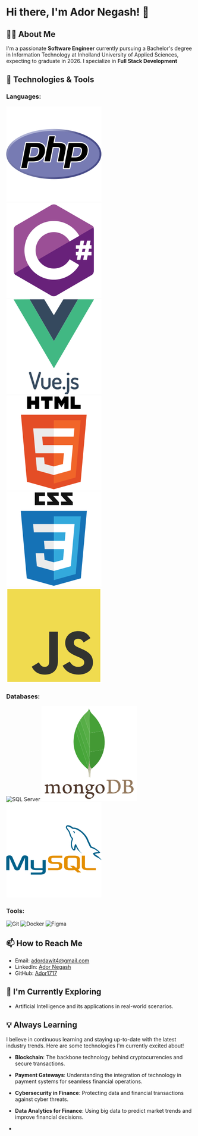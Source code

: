 # Hi there, I'm Ador Negash! 👋

## 👨‍💻 About Me
I'm a passionate **Software Engineer** currently pursuing a Bachelor's degree in Information Technology at Inholland University of Applied Sciences, expecting to graduate in 2026. I specialize in **Full Stack Development**

## 🚀 Technologies & Tools
### Languages:
![PHP](https://raw.githubusercontent.com/devicons/devicon/master/icons/php/php-original.svg)
![C#](https://raw.githubusercontent.com/devicons/devicon/master/icons/csharp/csharp-original.svg)
![Vue.js](https://raw.githubusercontent.com/devicons/devicon/master/icons/vuejs/vuejs-original-wordmark.svg)
![HTML5](https://raw.githubusercontent.com/devicons/devicon/master/icons/html5/html5-original-wordmark.svg)
![CSS3](https://raw.githubusercontent.com/devicons/devicon/master/icons/css3/css3-original-wordmark.svg)
![JavaScript](https://raw.githubusercontent.com/devicons/devicon/master/icons/javascript/javascript-original.svg)

### Databases:
![SQL Server](https://camo.githubusercontent.com/7518bdbe92e34ee62df755ffe857fafb4a7c537ed0e1b9f6a5bef7a1d3c8356a/68747470733a2f2f7777772e7376677265706f2e636f6d2f73686f772f3330333232392f6d6963726f736f66742d73716c2d7365727665722d6c6f676f2e737667)
![MongoDB](https://raw.githubusercontent.com/devicons/devicon/master/icons/mongodb/mongodb-original-wordmark.svg)
![MySQL](https://raw.githubusercontent.com/devicons/devicon/master/icons/mysql/mysql-original-wordmark.svg)

### Tools:
![Git](https://camo.githubusercontent.com/fcafa5ebc1f5f789ae7d012a3ecd8fe7bda49516591caf7c37698f764165d880/68747470733a2f2f7777772e766563746f726c6f676f2e7a6f6e652f6c6f676f732f6769742d73636d2f6769742d73636d2d69636f6e2e737667)
![Docker](https://camo.githubusercontent.com/29e5d9a5b1c8749e1b7ccfa25e1edb42359ab85181b3382eb257aad5651840ac/68747470733a2f2f7777772e766563746f726c6f676f2e7a6f6e652f6c6f676f732f646f636b65722f646f636b65722d69636f6e2e737667)
![Figma](https://camo.githubusercontent.com/f32e9cca1f0df0138a8f536217daa54ad21b6913642422f32e3c5c623f3a06b9/68747470733a2f2f7777772e766563746f726c6f676f2e7a6f6e652f6c6f676f732f6669676d612f6669676d612d69636f6e2e737667)

## 📫 How to Reach Me
- Email: [adordawit4@gmail.com](mailto:adordawit4@gmail.com)
- LinkedIn: [Ador Negash](https://www.linkedin.com/in/ador-negash-503502250/)
- GitHub: [Ador1717](https://github.com/Ador1717)

## 🌱 I'm Currently Exploring
- Artificial Intelligence and its applications in real-world scenarios.

## 💡 Always Learning
I believe in continuous learning and staying up-to-date with the latest industry trends. Here are some technologies I'm currently excited about!
- **Blockchain**: The backbone technology behind cryptocurrencies and secure transactions.
- **Payment Gateways**: Understanding the integration of technology in payment systems for seamless financial operations.
- **Cybersecurity in Finance**: Protecting data and financial transactions against cyber threats.
- **Data Analytics for Finance**: Using big data to predict market trends and improve financial decisions.


-
